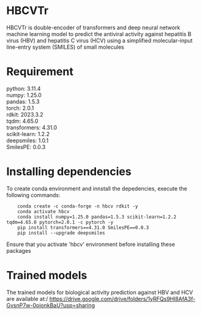 # HBCVTr
HBCVTr is double-encoder of transformers and deep neural network machine learning model to predict the antiviral activity against hepatitis B virus (HBV) and hepatitis C virus (HCV) using a simplified molecular-input line-entry system (SMILES) of small molecules 
# Requirement
python: 3.11.4\
numpy: 1.25.0\
pandas: 1.5.3\
torch: 2.0.1\
rdkit: 2023.3.2\
tqdm: 4.65.0\
transformers: 4.31.0\
scikit-learn: 1.2.2\
deepsmiles: 1.0.1\
SmilesPE: 0.0.3

# Installing dependencies
To create conda environment and innstall the depedencies, execute the following commands:

        conda create -c conda-forge -n hbcv rdkit -y
        conda activate hbcv
        conda install numpy=1.25.0 pandas=1.5.3 scikit-learn=1.2.2 tqdm=4.65.0 pytorch=2.0.1 -c pytorch -y
        pip install transformers==4.31.0 SmilesPE==0.0.3
        pip install --upgrade deepsmiles
        
Ensure that you activate 'hbcv' environment before installing these packages

# Trained models
The trained models for biological activity prediction against HBV and HCV are available at:/
https://drive.google.com/drive/folders/1yRFQs9Hl8AfA3f-GvsnP7w-0oionkBaU?usp=sharing

